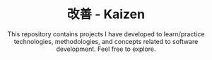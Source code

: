 <div align="center">

# 改善 - Kaizen

This repository contains projects I have developed to learn/practice technologies, methodologies, and concepts related to software development. Feel free to explore.

</div>
